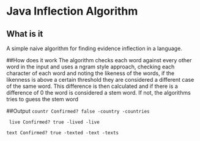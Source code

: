 # Java Inflection Algorithm
## What is it
A simple naive algorithm for finding evidence inflection in a language.

##How does it work
The algorithm checks each word against every other word in the input and uses 
a ngram style approach, checking each character of each word and noting the likeness
of the words, if the likenness is above a certain threshold they are considered a different
case of the same word. This difference is then calculated and if there is a difference of
0 the word is considered a stem word. If not, the algorithms tries to guess the stem word

##Output
`countr Confirmed? false
  -country
  -countries
  `
 
  `
 live Confirmed? true
  -lived
  -live`
  
  `text Confirmed? true
    -texted
    -text
    -texts`